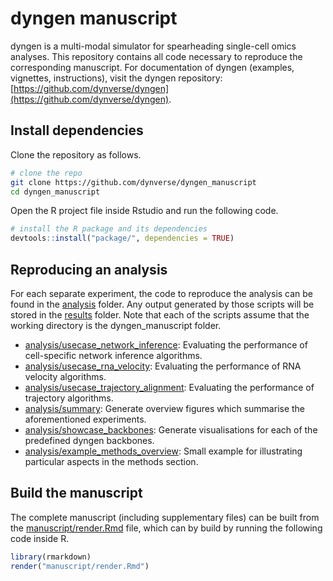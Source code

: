 # dyngen manuscript
dyngen is a multi-modal simulator for spearheading single-cell omics analyses. 
This repository contains all code necessary to reproduce the corresponding manuscript.
For documentation of dyngen (examples, vignettes, instructions), visit the dyngen repository: [https://github.com/dynverse/dyngen](https://github.com/dynverse/dyngen).

## Install dependencies
Clone the repository as follows.
```bash
# clone the repo
git clone https://github.com/dynverse/dyngen_manuscript
cd dyngen_manuscript
```

Open the R project file inside Rstudio and run the following code.

```r
# install the R package and its dependencies
devtools::install("package/", dependencies = TRUE)
```

## Reproducing an analysis
For each separate experiment, the code to reproduce the analysis can be found in the [analysis](analysis) folder. Any output generated by those scripts will be stored in the [results](results) folder. Note that each of the scripts assume that the working directory is the dyngen_manuscript folder.

* [analysis/usecase_network_inference](analysis/usecase_network_inference): Evaluating the performance of cell-specific network inference algorithms.
* [analysis/usecase_rna_velocity](analysis/usecase_rna_velocity): Evaluating the performance of RNA velocity algorithms.
* [analysis/usecase_trajectory_alignment](analysis/usecase_trajectory_alignment): Evaluating the performance of trajectory algorithms.
* [analysis/summary](analysis/summary): Generate overview figures which summarise the aforementioned experiments.
* [analysis/showcase_backbones](analysis/showcase_backbones): Generate visualisations for each of the predefined dyngen backbones.
* [analysis/example_methods_overview](analysis/example_methods_overview): Small example for illustrating particular aspects in the methods section.

## Build the manuscript
The complete manuscript (including supplementary files) can be built from the [manuscript/render.Rmd](manuscript/render.Rmd) file, which can by build by running the following code inside R.

```r
library(rmarkdown)
render("manuscript/render.Rmd")
```
